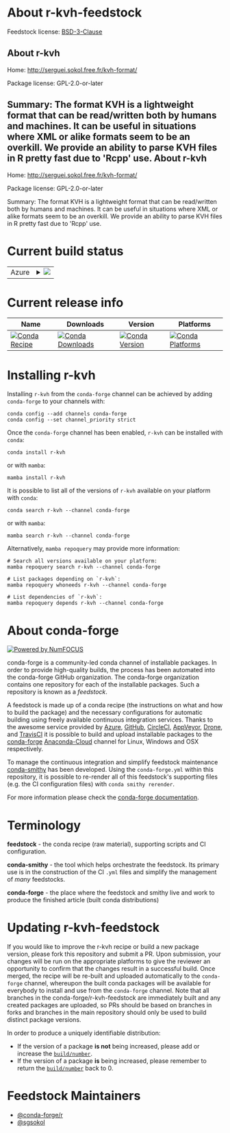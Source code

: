 About r-kvh-feedstock
=====================

Feedstock license: [BSD-3-Clause](https://github.com/conda-forge/r-kvh-feedstock/blob/main/LICENSE.txt)

About r-kvh
-----------

Home: http://serguei.sokol.free.fr/kvh-format/

Package license: GPL-2.0-or-later

Summary: The format KVH is a lightweight format that can be read/written both by humans and machines. It can be useful in situations where XML or alike formats seem to be an overkill. We provide an ability to parse KVH files in R pretty fast due to 'Rcpp' use.
About r-kvh
-----------

Home: http://serguei.sokol.free.fr/kvh-format/

Package license: GPL-2.0-or-later

Summary: The format KVH is a lightweight format that can be read/written both by humans and machines. It can be useful in situations where XML or alike formats seem to be an overkill. We provide an ability to parse KVH files in R pretty fast due to 'Rcpp' use.

Current build status
====================


<table>
    
  <tr>
    <td>Azure</td>
    <td>
      <details>
        <summary>
          <a href="https://dev.azure.com/conda-forge/feedstock-builds/_build/latest?definitionId=13820&branchName=main">
            <img src="https://dev.azure.com/conda-forge/feedstock-builds/_apis/build/status/r-kvh-feedstock?branchName=main">
          </a>
        </summary>
        <table>
          <thead><tr><th>Variant</th><th>Status</th></tr></thead>
          <tbody><tr>
              <td>linux_64_r_base4.2</td>
              <td>
                <a href="https://dev.azure.com/conda-forge/feedstock-builds/_build/latest?definitionId=13820&branchName=main">
                  <img src="https://dev.azure.com/conda-forge/feedstock-builds/_apis/build/status/r-kvh-feedstock?branchName=main&jobName=linux&configuration=linux%20linux_64_r_base4.2" alt="variant">
                </a>
              </td>
            </tr><tr>
              <td>linux_64_r_base4.3</td>
              <td>
                <a href="https://dev.azure.com/conda-forge/feedstock-builds/_build/latest?definitionId=13820&branchName=main">
                  <img src="https://dev.azure.com/conda-forge/feedstock-builds/_apis/build/status/r-kvh-feedstock?branchName=main&jobName=linux&configuration=linux%20linux_64_r_base4.3" alt="variant">
                </a>
              </td>
            </tr><tr>
              <td>osx_64_r_base4.2</td>
              <td>
                <a href="https://dev.azure.com/conda-forge/feedstock-builds/_build/latest?definitionId=13820&branchName=main">
                  <img src="https://dev.azure.com/conda-forge/feedstock-builds/_apis/build/status/r-kvh-feedstock?branchName=main&jobName=osx&configuration=osx%20osx_64_r_base4.2" alt="variant">
                </a>
              </td>
            </tr><tr>
              <td>osx_64_r_base4.3</td>
              <td>
                <a href="https://dev.azure.com/conda-forge/feedstock-builds/_build/latest?definitionId=13820&branchName=main">
                  <img src="https://dev.azure.com/conda-forge/feedstock-builds/_apis/build/status/r-kvh-feedstock?branchName=main&jobName=osx&configuration=osx%20osx_64_r_base4.3" alt="variant">
                </a>
              </td>
            </tr><tr>
              <td>win_64</td>
              <td>
                <a href="https://dev.azure.com/conda-forge/feedstock-builds/_build/latest?definitionId=13820&branchName=main">
                  <img src="https://dev.azure.com/conda-forge/feedstock-builds/_apis/build/status/r-kvh-feedstock?branchName=main&jobName=win&configuration=win%20win_64_" alt="variant">
                </a>
              </td>
            </tr>
          </tbody>
        </table>
      </details>
    </td>
  </tr>
</table>

Current release info
====================

| Name | Downloads | Version | Platforms |
| --- | --- | --- | --- |
| [![Conda Recipe](https://img.shields.io/badge/recipe-r--kvh-green.svg)](https://anaconda.org/conda-forge/r-kvh) | [![Conda Downloads](https://img.shields.io/conda/dn/conda-forge/r-kvh.svg)](https://anaconda.org/conda-forge/r-kvh) | [![Conda Version](https://img.shields.io/conda/vn/conda-forge/r-kvh.svg)](https://anaconda.org/conda-forge/r-kvh) | [![Conda Platforms](https://img.shields.io/conda/pn/conda-forge/r-kvh.svg)](https://anaconda.org/conda-forge/r-kvh) |

Installing r-kvh
================

Installing `r-kvh` from the `conda-forge` channel can be achieved by adding `conda-forge` to your channels with:

```
conda config --add channels conda-forge
conda config --set channel_priority strict
```

Once the `conda-forge` channel has been enabled, `r-kvh` can be installed with `conda`:

```
conda install r-kvh
```

or with `mamba`:

```
mamba install r-kvh
```

It is possible to list all of the versions of `r-kvh` available on your platform with `conda`:

```
conda search r-kvh --channel conda-forge
```

or with `mamba`:

```
mamba search r-kvh --channel conda-forge
```

Alternatively, `mamba repoquery` may provide more information:

```
# Search all versions available on your platform:
mamba repoquery search r-kvh --channel conda-forge

# List packages depending on `r-kvh`:
mamba repoquery whoneeds r-kvh --channel conda-forge

# List dependencies of `r-kvh`:
mamba repoquery depends r-kvh --channel conda-forge
```


About conda-forge
=================

[![Powered by
NumFOCUS](https://img.shields.io/badge/powered%20by-NumFOCUS-orange.svg?style=flat&colorA=E1523D&colorB=007D8A)](https://numfocus.org)

conda-forge is a community-led conda channel of installable packages.
In order to provide high-quality builds, the process has been automated into the
conda-forge GitHub organization. The conda-forge organization contains one repository
for each of the installable packages. Such a repository is known as a *feedstock*.

A feedstock is made up of a conda recipe (the instructions on what and how to build
the package) and the necessary configurations for automatic building using freely
available continuous integration services. Thanks to the awesome service provided by
[Azure](https://azure.microsoft.com/en-us/services/devops/), [GitHub](https://github.com/),
[CircleCI](https://circleci.com/), [AppVeyor](https://www.appveyor.com/),
[Drone](https://cloud.drone.io/welcome), and [TravisCI](https://travis-ci.com/)
it is possible to build and upload installable packages to the
[conda-forge](https://anaconda.org/conda-forge) [Anaconda-Cloud](https://anaconda.org/)
channel for Linux, Windows and OSX respectively.

To manage the continuous integration and simplify feedstock maintenance
[conda-smithy](https://github.com/conda-forge/conda-smithy) has been developed.
Using the ``conda-forge.yml`` within this repository, it is possible to re-render all of
this feedstock's supporting files (e.g. the CI configuration files) with ``conda smithy rerender``.

For more information please check the [conda-forge documentation](https://conda-forge.org/docs/).

Terminology
===========

**feedstock** - the conda recipe (raw material), supporting scripts and CI configuration.

**conda-smithy** - the tool which helps orchestrate the feedstock.
                   Its primary use is in the construction of the CI ``.yml`` files
                   and simplify the management of *many* feedstocks.

**conda-forge** - the place where the feedstock and smithy live and work to
                  produce the finished article (built conda distributions)


Updating r-kvh-feedstock
========================

If you would like to improve the r-kvh recipe or build a new
package version, please fork this repository and submit a PR. Upon submission,
your changes will be run on the appropriate platforms to give the reviewer an
opportunity to confirm that the changes result in a successful build. Once
merged, the recipe will be re-built and uploaded automatically to the
`conda-forge` channel, whereupon the built conda packages will be available for
everybody to install and use from the `conda-forge` channel.
Note that all branches in the conda-forge/r-kvh-feedstock are
immediately built and any created packages are uploaded, so PRs should be based
on branches in forks and branches in the main repository should only be used to
build distinct package versions.

In order to produce a uniquely identifiable distribution:
 * If the version of a package **is not** being increased, please add or increase
   the [``build/number``](https://docs.conda.io/projects/conda-build/en/latest/resources/define-metadata.html#build-number-and-string).
 * If the version of a package **is** being increased, please remember to return
   the [``build/number``](https://docs.conda.io/projects/conda-build/en/latest/resources/define-metadata.html#build-number-and-string)
   back to 0.

Feedstock Maintainers
=====================

* [@conda-forge/r](https://github.com/conda-forge/r/)
* [@sgsokol](https://github.com/sgsokol/)

